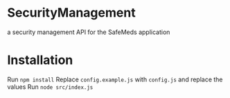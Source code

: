 # SecurityManagement
a security management API for the SafeMeds application

# Installation
Run `npm install`
Replace `config.example.js` with `config.js` and replace the values
Run `node src/index.js`
